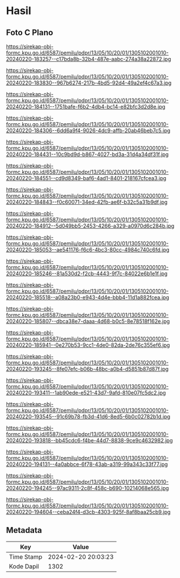 # Hasil

## Foto C Plano

https://sirekap-obj-formc.kpu.go.id/6587/pemilu/pdpr/13/05/10/20/01/1305102001010-20240220-183257--c17bda8b-32b4-487e-aabc-274a38a22872.jpg

https://sirekap-obj-formc.kpu.go.id/6587/pemilu/pdpr/13/05/10/20/01/1305102001010-20240220-183830--967b6274-217b-4bd5-92d4-49a2ef4c67a3.jpg

https://sirekap-obj-formc.kpu.go.id/6587/pemilu/pdpr/13/05/10/20/01/1305102001010-20240220-184131--1751bafe-f6b2-4db4-bc14-e82bfc3d2d8e.jpg

https://sirekap-obj-formc.kpu.go.id/6587/pemilu/pdpr/13/05/10/20/01/1305102001010-20240220-184306--6dd6a9f4-9026-4dc9-affb-20ab46beb7c5.jpg

https://sirekap-obj-formc.kpu.go.id/6587/pemilu/pdpr/13/05/10/20/01/1305102001010-20240220-184431--10c9bd9d-b867-4027-bd3a-31d4a34df31f.jpg

https://sirekap-obj-formc.kpu.go.id/6587/pemilu/pdpr/13/05/10/20/01/1305102001010-20240220-184551--cd9d8349-baf6-4ad1-8401-218167cfcea3.jpg

https://sirekap-obj-formc.kpu.go.id/6587/pemilu/pdpr/13/05/10/20/01/1305102001010-20240220-184843--f0c60071-34ed-42fb-ae6f-b32c5a31b9df.jpg

https://sirekap-obj-formc.kpu.go.id/6587/pemilu/pdpr/13/05/10/20/01/1305102001010-20240220-184912--5d049bb5-2453-4266-a329-a0970d6c284b.jpg

https://sirekap-obj-formc.kpu.go.id/6587/pemilu/pdpr/13/05/10/20/01/1305102001010-20240220-185053--ae541176-f6c6-4bc3-80cc-4984c740c6fd.jpg

https://sirekap-obj-formc.kpu.go.id/6587/pemilu/pdpr/13/05/10/20/01/1305102001010-20240220-185246--81a530d2-f2cb-4443-9f7c-84022e6b1e1f.jpg

https://sirekap-obj-formc.kpu.go.id/6587/pemilu/pdpr/13/05/10/20/01/1305102001010-20240220-185518--a08a23b0-e943-4d4e-bbb4-11d1a882fcea.jpg

https://sirekap-obj-formc.kpu.go.id/6587/pemilu/pdpr/13/05/10/20/01/1305102001010-20240220-185807--dbca38e7-daaa-4d68-b0c5-8e78518f162e.jpg

https://sirekap-obj-formc.kpu.go.id/6587/pemilu/pdpr/13/05/10/20/01/1305102001010-20240220-185941--0e270b53-9cc1-4de0-82da-2de76c355ef6.jpg

https://sirekap-obj-formc.kpu.go.id/6587/pemilu/pdpr/13/05/10/20/01/1305102001010-20240220-193245--8fe07efc-b06b-48bc-a0b4-d5851b87d87f.jpg

https://sirekap-obj-formc.kpu.go.id/6587/pemilu/pdpr/13/05/10/20/01/1305102001010-20240220-193411--1ab90ede-e521-43d7-9afd-810e07fc5dc2.jpg

https://sirekap-obj-formc.kpu.go.id/6587/pemilu/pdpr/13/05/10/20/01/1305102001010-20240220-193545--91c69b78-fb3d-41d6-8ed5-6b0c02782b1d.jpg

https://sirekap-obj-formc.kpu.go.id/6587/pemilu/pdpr/13/05/10/20/01/1305102001010-20240220-193818--bb45cdc6-f4be-44d7-8838-9ce9c4632982.jpg

https://sirekap-obj-formc.kpu.go.id/6587/pemilu/pdpr/13/05/10/20/01/1305102001010-20240220-194131--4a0abbce-6f78-43ab-a319-99a343c33f77.jpg

https://sirekap-obj-formc.kpu.go.id/6587/pemilu/pdpr/13/05/10/20/01/1305102001010-20240220-194245--97ac9311-2c8f-458c-b690-10214068e565.jpg

https://sirekap-obj-formc.kpu.go.id/6587/pemilu/pdpr/13/05/10/20/01/1305102001010-20240220-194604--ceba24f4-d3cb-4303-925f-8af8baa25cb9.jpg


## Metadata

| Key        | Value               |
| ---------- | ------------------- |
| Time Stamp | 2024-02-20 20:03:23 |
| Kode Dapil | 1302                |




